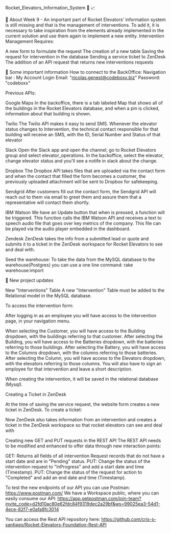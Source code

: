 Rocket_Elevators_Information_System 🚀 📈

🎯 About Week 9 - An important part of Rocket Elevators' information system is still missing and that is the management of interventions. To add it, it is necessary to take inspiration from the elements already implemented in the current solution and use them again to implement a new entity.
Intervention Management Requires:

  A new form to formulate the request
  The creation of a new table
  Saving the request for intervention in the database
  Sending a service ticket to ZenDesk
  The addition of an API request that returns new interventions requests

📌 Some important information
How to connect to the BackOffice:
  Navigation bar : My Account
  Login
  Email: "nicolas.genest@codeboxx.biz"
  Password: "codeboxx"
  
Previous APIs:

 Google Maps
  In the backoffice, there is a tab labeled Map that shows all of the buildings in the Rocket Elevators database, and when a pin is clicked, information about that building is shown.

 Twilio
  The Twilio API makes it easy to send SMS. Whenever the elevator status changes to Intervention, the technical contact responsible for that building will receive an SMS, with the ID, Serial Number and Status of that elevator

 Slack
  Open the Slack app and open the channel, go to Rocket Elevators group and select elevator_operations.
  In  the backoffice, select the elevator, change elevator status and you'll see a notife in slack about the change.

 Dropbox
  The Dropbox API takes files that are uploaded via the contact form and when the contact that filled the form becomes a customer, the previously uploaded attachment will be sent to Dropbox for safekeeping.

 Sendgrid
  After customers fill out the contact form, the Sendgrid API will reach out to them via email to greet them and assure them that a representative will contact them shortly.

 IBM Watson
  We have an Update button that when is pressed, a function will be triggered. This function calls the IBM Watson API and receives a text to speech audio file that goes over key metrics of the company. This file can be played via the audio player embedded in the dashboard.

 Zendesk
  ZenDesk takes the info from a submitted lead or quote and submits it to a ticket in the ZenDesk workspace for Rocket Elevators to see and deal with.

Seed the warehouse:
 To take the data from the MySQL database to the warehouse(Postgres) you can use a one line command: rake warehouse:import

📌 New project updates

New "Interventions" Table
 A new "Intervention" Table must be added to the Relational model in the MySQL database. 

To access the intervention form:

 After logging in as an employee you will have access to the intervention page, in your navigation menu.

 When selecting the Customer, you will have access to the Building dropdown, with the buildings referring to that customer.
 After selecting the Building, you will have access to the Batteries dropdown, with the batteries referring to those buildings.
 After selecting the Battery, you will have access to the Columns dropdown, with the columns referring to those batteries.
 After selecting the Column, you will have access to the Elevators dropdown, with the elevators referring to those columns.
 You will also have to sign an employee for that intervention and leave a short description.

 When creating the intervention, it will be saved in the relational database (Mysql).

Creating a Ticket in ZenDesk

 At the time of saving the service request, the website form creates a new ticket in ZenDesk. 
To create a ticket:

 Now ZenDesk also takes information from an intervention and creates a ticket in the ZenDesk workspace so that rocket elevators can see and deal with

Creating new GET and PUT requests in the REST API
 The REST API needs to be modified and enhanced to offer data through new interaction points:

 GET: Returns all fields of all intervention Request records that do not have a start date and are in "Pending" status.
 PUT: Change the status of the intervention request to "InProgress" and add a start date and time (Timestamp).
 PUT: Change the status of the request for action to "Completed" and add an end date and time (Timestamp).

To test the new endpoints of our API you can use Postman: https://www.postman.com/ 
We have a Workspace public, where you can easily consume our API: https://app.getpostman.com/join-team?invite_code=d2fd10ac80e62fdc84f9319dec2a29bf&ws=99025ea3-54d1-4ece-82f7-e0afa8fc3014

You can access the Rest API repository here: https://github.com/cris-s-santiago/Rocket-Elevators-Foundation-Rest-API
